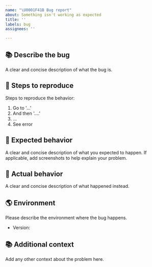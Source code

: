 ```yaml
---
name: "\U0001F41B Bug report"
about: Something isn't working as expected
title: ''
labels: bug
assignees: ''

---
```


## 📚 Describe the bug

A clear and concise description of what the bug is.

## 👣 Steps to reproduce

Steps to reproduce the behavior:
1. Go to '...'
2. And then '....'
3. ...
4. See error

## 🙂 Expected behavior

A clear and concise description of what you expected to happen.
If applicable, add screenshots to help explain your problem.

## 🫠 Actual behavior

A clear and concise description of what happened instead.

## 🌎 Environment

Please describe the environment where the bug happens.
- Version:

## 📚 Additional context

Add any other context about the problem here.
